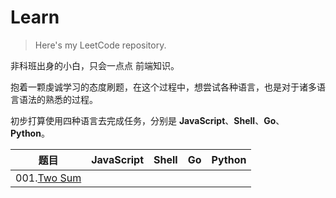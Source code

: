 # Learn
> Here's my LeetCode repository.

非科班出身的小白，只会一点点 前端知识。

抱着一颗虔诚学习的态度刷题，在这个过程中，想尝试各种语言，也是对于诸多语言语法的熟悉的过程。

初步打算使用四种语言去完成任务，分别是 **JavaScript**、**Shell**、**Go**、 **Python**。



| 题目                                       | JavaScript | Shell | Go   | Python |
| ---------------------------------------- | ---------- | ----- | ---- | ------ |
| 001.[Two Sum](https://leetcode.com/problems/two-sum/) |            |       |      |        |

